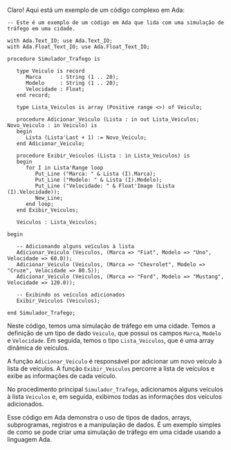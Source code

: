 Claro! Aqui está um exemplo de um código complexo em Ada:

```
-- Este é um exemplo de um código em Ada que lida com uma simulação de tráfego em uma cidade.

with Ada.Text_IO; use Ada.Text_IO;
with Ada.Float_Text_IO; use Ada.Float_Text_IO;

procedure Simulador_Trafego is

   type Veiculo is record
      Marca      : String (1 .. 20);
      Modelo     : String (1 .. 20);
      Velocidade : Float;
   end record;

   type Lista_Veiculos is array (Positive range <>) of Veiculo;

   procedure Adicionar_Veiculo (Lista : in out Lista_Veiculos; Novo_Veiculo : in Veiculo) is
   begin
      Lista (Lista'Last + 1) := Novo_Veiculo;
   end Adicionar_Veiculo;

   procedure Exibir_Veiculos (Lista : in Lista_Veiculos) is
   begin
      for I in Lista'Range loop
         Put_Line ("Marca: " & Lista (I).Marca);
         Put_Line ("Modelo: " & Lista (I).Modelo);
         Put_Line ("Velocidade: " & Float'Image (Lista (I).Velocidade));
         New_Line;
      end loop;
   end Exibir_Veiculos;

   Veiculos : Lista_Veiculos;

begin

   -- Adicionando alguns veículos à lista
   Adicionar_Veiculo (Veiculos, (Marca => "Fiat", Modelo => "Uno", Velocidade => 60.0));
   Adicionar_Veiculo (Veiculos, (Marca => "Chevrolet", Modelo => "Cruze", Velocidade => 80.5));
   Adicionar_Veiculo (Veiculos, (Marca => "Ford", Modelo => "Mustang", Velocidade => 120.0));

   -- Exibindo os veículos adicionados
   Exibir_Veiculos (Veiculos);

end Simulador_Trafego;
```

Neste código, temos uma simulação de tráfego em uma cidade. Temos a definição de um tipo de dado `Veiculo`, que possui os campos `Marca`, `Modelo` e `Velocidade`. Em seguida, temos o tipo `Lista_Veiculos`, que é uma array dinâmica de veículos.

A função `Adicionar_Veiculo` é responsável por adicionar um novo veículo à lista de veículos. A função `Exibir_Veiculos` percorre a lista de veículos e exibe as informações de cada veículo.

No procedimento principal `Simulador_Trafego`, adicionamos alguns veículos à lista `Veiculos` e, em seguida, exibimos todas as informações dos veículos adicionados.

Esse código em Ada demonstra o uso de tipos de dados, arrays, subprogramas, registros e a manipulação de dados. É um exemplo simples de como se pode criar uma simulação de tráfego em uma cidade usando a linguagem Ada.